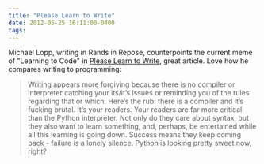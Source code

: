 ```yaml
---
title: "Please Learn to Write"
date: 2012-05-25 16:11:00-0400
tags: 
---
```


Michael Lopp, writing in Rands in Repose, counterpoints the current meme of "Learning to Code" in [Please Learn to Write](http://www.randsinrepose.com/archives/2012/05/16/please_learn_to_write.html), great article. Love how he compares writing to programming:

> Writing appears more forgiving because there is no compiler or interpreter catching your its/it’s issues or reminding you of the rules regarding that or which. Here’s the rub: there is a compiler and it’s fucking brutal. It’s your readers. Your readers are far more critical than the Python interpreter. Not only do they care about syntax, but they also want to learn something, and, perhaps, be entertained while all this learning is going down. Success means they keep coming back - failure is a lonely silence. Python is looking pretty sweet now, right?
